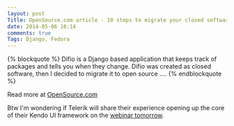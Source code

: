 ```yaml
---
layout: post
Title: OpenSource.com article - 10 steps to migrate your closed software to open source
date: 2014-05-06 16:14
comments: true
Tags: Django, Fedora
---
```


{% blockquote %}
Difio is a Django based application that keeps track of packages and tells you when they change.
Difio was created as closed software, then I decided to migrate it to open source ....
{% endblockquote %}

Read more at
[OpenSource.com](http://opensource.com/business/14/5/10-steps-migrate-closed-to-open-source)


Btw I'm wondering if Telerik will share their experience opening up
the core of their Kendo UI framework on the
[webinar tomorrow](http://www.telerik.com/campaigns/kendo-ui-build-free).
